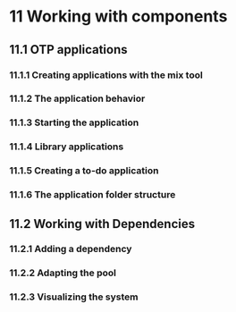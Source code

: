 # 11 Working with components
## 11.1 OTP applications
### 11.1.1 Creating applications with the mix tool
### 11.1.2 The application behavior
### 11.1.3 Starting the application
### 11.1.4 Library applications
### 11.1.5 Creating a to-do application
### 11.1.6 The application folder structure
## 11.2 Working with Dependencies
### 11.2.1 Adding a dependency
### 11.2.2 Adapting the pool
### 11.2.3 Visualizing the system
